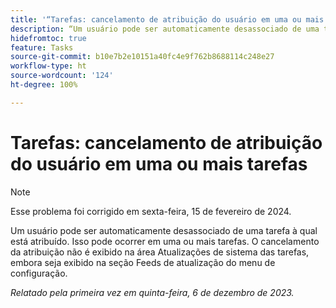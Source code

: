 ```yaml
---
title: '“Tarefas: cancelamento de atribuição do usuário em uma ou mais tarefas”'
description: “Um usuário pode ser automaticamente desassociado de uma tarefa à qual está atribuído. Isso pode ocorrer em uma ou mais tarefas. O cancelamento da atribuição não é exibido na área Atualizações de sistema das tarefas, embora seja exibido na seção Feeds de atualização do menu de configuração.”
hidefromtoc: true
feature: Tasks
source-git-commit: b10e7b2e10151a40fc4e9f762b8688114c248e27
workflow-type: ht
source-wordcount: '124'
ht-degree: 100%

---
```



# Tarefas: cancelamento de atribuição do usuário em uma ou mais tarefas

>[!NOTE]
>
>Esse problema foi corrigido em sexta-feira, 15 de fevereiro de 2024.

Um usuário pode ser automaticamente desassociado de uma tarefa à qual está atribuído. Isso pode ocorrer em uma ou mais tarefas. O cancelamento da atribuição não é exibido na área Atualizações de sistema das tarefas, embora seja exibido na seção Feeds de atualização do menu de configuração.

_Relatado pela primeira vez em quinta-feira, 6 de dezembro de 2023._
